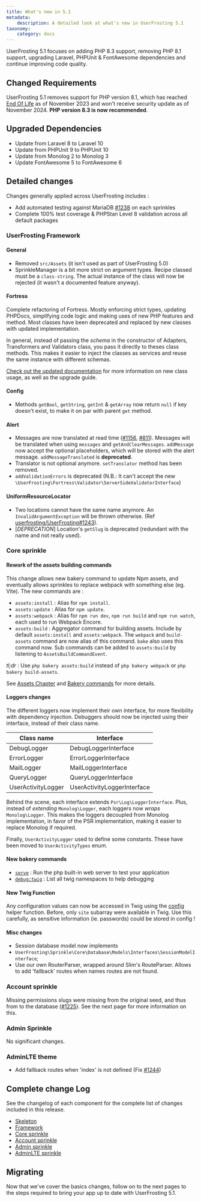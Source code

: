```yaml
---
title: What's new in 5.1
metadata:
    description: A detailed look at what's new in UserFrosting 5.1
taxonomy:
    category: docs
---
```


UserFrosting 5.1 focuses on adding PHP 8.3 support, removing PHP 8.1 support, upgrading Laravel, PHPUnit & FontAwesome dependencies and continue improving code quality.

## Changed Requirements
UserFrosting 5.1 removes support for PHP version 8.1, which has reached [End Of Life](http://php.net/supported-versions.php) as of November 2023 and won't receive security update as of November 2024. **PHP version 8.3 is now recommended**.

## Upgraded Dependencies
 - Update from Laravel 8 to Laravel 10
 - Update from PHPUnit 9 to PHPUnit 10
 - Update from Monolog 2 to Monolog 3
 - Update FontAwesome 5 to FontAwesome 6

## Detailed changes
Changes generally applied across UserFrosting includes : 
 - Add automated testing against MariaDB [#1238](https://github.com/userfrosting/UserFrosting/issues/1238) on each sprinkles
 - Complete 100% test coverage & PHPStan Level 8 validation across all default packages

### UserFrosting Framework
#### General
- Removed `src/Assets` (it isn't used as part of UserFrosting 5.0) 
- SprinkleManager is a bit more strict on argument types. Recipe classed must be a `class-string`. The actual instance of the class will now be rejected (it wasn't a documented feature anyway).

#### Fortress
Complete refactoring of Fortress. Mostly enforcing strict types, updating PHPDocs, simplifying code logic and making uses of new PHP features and method. Most classes have been deprecated and replaced by new classes with updated implementation. 

In general, instead of passing the *schema* in the constructor of Adapters, Transformers and Validators class, you pass it directly to theses class methods. This makes it easier to inject the classes as services and reuse the same instance with different schemas. 

[Check out the updated documentation](/routes-and-controllers/client-input/validation) for more information on new class usage, as well as the upgrade guide. 

#### Config
- Methods `getBool`, `getString`, `getInt` & `getArray` now return `null` if key doesn't exist, to make it on par with parent `get` method.

#### Alert
- Messages are now translated at read time ([#1156](https://github.com/userfrosting/UserFrosting/pull/1156), [#811](https://github.com/userfrosting/UserFrosting/issues/811)). Messages will be translated when using `messages` and `getAndClearMessages`. `addMessage` now accept the optional placeholders, which will be stored with the alert message. `addMessageTranslated` is **deprecated**. 
- Translator is not optional anymore. `setTranslator` method has been removed.
- `addValidationErrors` is deprecated (N.B.: It can't accept the new `\UserFrosting\Fortress\Validator\ServerSideValidatorInterface`)

#### UniformResourceLocator
- Two locations cannot have the same name anymore. An `InvalidArgumentException` will be thrown otherwise. (Ref [userfrosting/UserFrosting#1243](https://github.com/userfrosting/UserFrosting/issues/1243)).
- [*DEPRECATION*] Location's `getSlug` is deprecated (redundant with the name and not really used).

### Core sprinkle
#### Rework of the assets building commands
This change allows new bakery command to update Npm assets, and eventually allows sprinkles to replace webpack with something else (eg. Vite). The new commands are :
  - `assets:install` : Alias for `npm install`.
  - `assets:update` : Alias for `npm update`.
  - `assets:webpack` : Alias for `npm run dev`, `npm run build` and `npm run watch`, each used to run Webpack Encore.
  - `assets:build` : Aggregator command for building assets. Include by default `assets:install` and `assets:webpack`. The `webpack` and `build-assets` command are now alias of this command. `bake` also uses this command now. Sub commands can be added to `assets:build` by listening to `AssetsBuildCommandEvent`.

*tl;dr* : Use `php bakery assets:build` instead of `php bakery webpack` or `php bakery build-assets`. 

See [Assets Chapter](/asset-management) and [Bakery commands](/cli/commands) for more details.

#### Loggers changes
The different loggers now implement their own interface, for more flexibility with dependency injection. Debuggers should now be injected using their interface, instead of their class name.

| Class name         | Interface                   |
|--------------------|-----------------------------|
| DebugLogger        | DebugLoggerInterface        |
| ErrorLogger        | ErrorLoggerInterface        |
| MailLogger         | MailLoggerInterface         |
| QueryLogger        | QueryLoggerInterface        |
| UserActivityLogger | UserActivityLoggerInterface |

Behind the scene, each interface extends `Psr\Log\LoggerInterface`. Plus, instead of *extending* `Monolog\Logger`, each loggers now *wraps* `Monolog\Logger`. This makes the loggers decoupled from Monolog implementation, in favor of the PSR implementation, making it easier to replace Monolog if required.

Finally, `UserActivityLogger` used to define some constants. These have been moved to `UserActivityTypes` enum.

#### New bakery commands
- [`serve`](/cli/commands#serve) : Run the php built-in web server to test your application 
- [`debug:twig`](cli/commands#debug) : List all twig namespaces to help debugging

#### New Twig Function
Any configuration values can now be accessed in Twig using the [config](templating-with-twig/filters-and-functions#config) helper function. Before, only `site` subarray were available in Twig. Use this carefully, as sensitive information (ie. passwords) could be stored in config !

#### Misc changes
- Session database model now implements 
- `UserFrosting\Sprinkle\Core\Database\Models\Interfaces\SessionModelInterface`;
- Use our own RouterParser, wrapped around Slim's RouteParser. Allows to add 'fallback' routes when names routes are not found.

### Account sprinkle
Missing permissions slugs were missing from the original seed, and thus from to the database ([#1225](https://github.com/userfrosting/UserFrosting/issues/1225)). See the next page for more information on this.

### Admin Sprinkle
No significant changes.

### AdminLTE theme
- Add fallback routes when 'index' is not defined (Fix [#1244](https://github.com/userfrosting/UserFrosting/issues/1244))

## Complete change Log

See the changelog of each component for the complete list of changes included in this release.
- [Skeleton](https://github.com/userfrosting/UserFrosting/blob/5.1/CHANGELOG.md#510)
- [Framework](https://github.com/userfrosting/framework/blob/5.1/CHANGELOG.md#510)
- [Core sprinkle](https://github.com/userfrosting/sprinkle-core/blob/5.1/CHANGELOG.md#510)
- [Account sprinkle](https://github.com/userfrosting/sprinkle-account/blob/5.1/CHANGELOG.md#510)
- [Admin sprinkle](https://github.com/userfrosting/sprinkle-admin/blob/5.1/CHANGELOG.md#510)
- [AdminLTE sprinkle](https://github.com/userfrosting/theme-adminlte/blob/5.1/CHANGELOG.md#510)

## Migrating

Now that we've cover the basics changes, follow on to the next pages to the steps required to bring your app up to date with UserFrosting 5.1.

